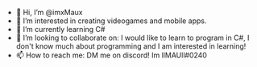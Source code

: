 - 👋 Hi, I’m @imxMaux
- 👀 I’m interested in creating videogames and mobile apps.
- 🌱 I’m currently learning C#
- 💞️ I’m looking to collaborate on: I would like to learn to program in C#, I don't know much about programming and I am interested in learning!
- 📫 How to reach me: DM me on discord! Im llMAUll#0240

<!---
imxMaux/imxMaux is a ✨ special ✨ repository because its `README.md` (this file) appears on your GitHub profile.
You can click the Preview link to take a look at your changes.
--->
